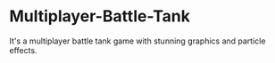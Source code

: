 # Multiplayer-Battle-Tank
It's a multiplayer battle tank game with stunning graphics and particle effects.
